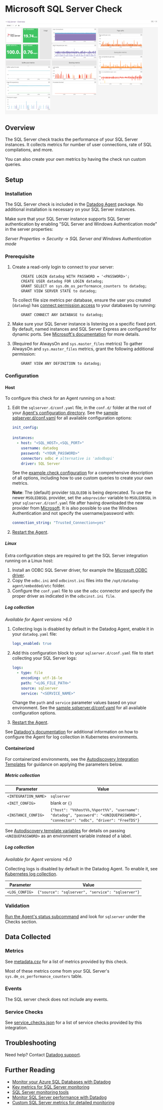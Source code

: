 # Microsoft SQL Server Check

![SQL server Graph][1]

## Overview

The SQL Server check tracks the performance of your SQL Server instances. It collects metrics for number of user connections, rate of SQL compilations, and more.

You can also create your own metrics by having the check run custom queries.

## Setup

### Installation

The SQL Server check is included in the [Datadog Agent][2] package. No additional installation is necessary on your SQL Server instances.

Make sure that your SQL Server instance supports SQL Server authentication by enabling "SQL Server and Windows Authentication mode" in the server properties:

_Server Properties_ -> _Security_ -> _SQL Server and Windows Authentication mode_

### Prerequisite

1. Create a read-only login to connect to your server:

    ```text
        CREATE LOGIN datadog WITH PASSWORD = '<PASSWORD>';
        CREATE USER datadog FOR LOGIN datadog;
        GRANT SELECT on sys.dm_os_performance_counters to datadog;
        GRANT VIEW SERVER STATE to datadog;
    ```
   
   To collect file size metrics per database, ensure the user you created (`datadog`) has [connect permission access][3] to your databases by running:
   
   ```text
       GRANT CONNECT ANY DATABASE to datadog; 
   ```

2. Make sure your SQL Server instance is listening on a specific fixed port. By default, named instances and SQL Server Express are configured for dynamic ports. See [Microsoft's documentation][4] for more details.

3. (Required for AlwaysOn and `sys.master_files` metrics) To gather AlwaysOn and `sys.master_files` metrics, grant the following additional permission:

    ```text
        GRANT VIEW ANY DEFINITION to datadog;
    ```

### Configuration

<!-- xxx tabs xxx -->
<!-- xxx tab "Host" xxx -->

#### Host

To configure this check for an Agent running on a host:

1. Edit the `sqlserver.d/conf.yaml` file, in the `conf.d/` folder at the root of your [Agent's configuration directory][5]. See the [sample sqlserver.d/conf.yaml][6] for all available configuration options:

   ```yaml
   init_config:

   instances:
     - host: "<SQL_HOST>,<SQL_PORT>"
       username: datadog
       password: "<YOUR_PASSWORD>"
       connector: odbc # alternative is 'adodbapi'
       driver: SQL Server
   ```

    See the [example check configuration][6] for a comprehensive description of all options, including how to use custom queries to create your own metrics.

    **Note**: The (default) provider `SQLOLEDB` is being deprecated. To use the newer `MSOLEDBSQL` provider, set the `adoprovider` variable to `MSOLEDBSQL` in your `sqlserver.d/conf.yaml` file after having downloaded the new provider from [Microsoft][7]. It is also possible to use the Windows Authentication and not specify the username/password with:

      ```yaml
      connection_string: "Trusted_Connection=yes"
      ```

2. [Restart the Agent][8].

##### Linux

Extra configuration steps are required to get the SQL Server integration running on a Linux host:

1. Install an ODBC SQL Server driver, for example the [Microsoft ODBC driver][9].
2. Copy the `odbc.ini` and `odbcinst.ini` files into the `/opt/datadog-agent/embedded/etc` folder.
3. Configure the `conf.yaml` file to use the `odbc` connector and specify the proper driver as indicated in the `odbcinst.ini file`.

##### Log collection

<!-- partial
{{< site-region region="us3" >}}
**Log collection is not supported for the Datadog {{< region-param key="dd_site_name" >}} site**.
{{< /site-region >}}
partial -->

_Available for Agent versions >6.0_

1. Collecting logs is disabled by default in the Datadog Agent, enable it in your `datadog.yaml` file:

    ```yaml
    logs_enabled: true
    ```

2. Add this configuration block to your `sqlserver.d/conf.yaml` file to start collecting your SQL Server logs:

    ```yaml
    logs:
      - type: file
        encoding: utf-16-le
        path: "<LOG_FILE_PATH>"
        source: sqlserver
        service: "<SERVICE_NAME>"
    ```

    Change the `path` and `service` parameter values based on your environment. See the [sample sqlserver.d/conf.yaml][6] for all available configuration options.

3. [Restart the Agent][8].

See [Datadog's documentation][10] for additional information on how to configure the Agent for log collection in Kubernetes environments.


<!-- xxz tab xxx -->
<!-- xxx tab "Containerized" xxx -->

#### Containerized

For containerized environments, see the [Autodiscovery Integration Templates][11] for guidance on applying the parameters below.

##### Metric collection

| Parameter            | Value                                                                                                                            |
| -------------------- | -------------------------------------------------------------------------------------------------------------------------------- |
| `<INTEGRATION_NAME>` | `sqlserver`                                                                                                                      |
| `<INIT_CONFIG>`      | blank or `{}`                                                                                                                    |
| `<INSTANCE_CONFIG>`  | `{"host": "%%host%%,%%port%%", "username": "datadog", "password": "<UNIQUEPASSWORD>", "connector": "odbc", "driver": "FreeTDS"}` |

See [Autodiscovery template variables][12] for details on passing `<UNIQUEPASSWORD>` as an environment variable instead of a label.

##### Log collection

<!-- partial
{{< site-region region="us3" >}}
**Log collection is not supported for the Datadog {{< region-param key="dd_site_name" >}} site**.
{{< /site-region >}}
partial -->

_Available for Agent versions >6.0_

Collecting logs is disabled by default in the Datadog Agent. To enable it, see [Kubernetes log collection][10].

| Parameter      | Value                                             |
| -------------- | ------------------------------------------------- |
| `<LOG_CONFIG>` | `{"source": "sqlserver", "service": "sqlserver"}` |

<!-- xxz tab xxx -->
<!-- xxz tabs xxx -->

### Validation

[Run the Agent's status subcommand][13] and look for `sqlserver` under the Checks section.

## Data Collected

### Metrics

See [metadata.csv][14] for a list of metrics provided by this check.

Most of these metrics come from your SQL Server's `sys.dm_os_performance_counters` table.

### Events

The SQL server check does not include any events.

### Service Checks

See [service_checks.json][15] for a list of service checks provided by this integration.

## Troubleshooting

Need help? Contact [Datadog support][16].

## Further Reading

- [Monitor your Azure SQL Databases with Datadog][17]
- [Key metrics for SQL Server monitoring][18]
- [SQL Server monitoring tools][19]
- [Monitor SQL Server performance with Datadog][20]
- [Custom SQL Server metrics for detailed monitoring][21]

[1]: https://raw.githubusercontent.com/DataDog/integrations-core/master/sqlserver/images/sqlserver_dashboard.png
[2]: https://app.datadoghq.com/account/settings#agent
[3]: https://docs.microsoft.com/en-us/sql/t-sql/statements/grant-server-permissions-transact-sql?view=sql-server-ver15
[4]: https://docs.microsoft.com/en-us/sql/tools/configuration-manager/tcp-ip-properties-ip-addresses-tab
[5]: https://docs.datadoghq.com/agent/guide/agent-configuration-files/#agent-configuration-directory
[6]: https://github.com/DataDog/integrations-core/blob/master/sqlserver/datadog_checks/sqlserver/data/conf.yaml.example
[7]: https://docs.microsoft.com/en-us/sql/connect/oledb/oledb-driver-for-sql-server?view=sql-server-2017
[8]: https://docs.datadoghq.com/agent/guide/agent-commands/#start-stop-and-restart-the-agent
[9]: https://docs.microsoft.com/en-us/sql/connect/odbc/linux-mac/installing-the-microsoft-odbc-driver-for-sql-server?view=sql-server-2017
[10]: https://docs.datadoghq.com/agent/kubernetes/log/
[11]: https://docs.datadoghq.com/agent/kubernetes/integrations/
[12]: https://docs.datadoghq.com/agent/faq/template_variables/
[13]: https://docs.datadoghq.com/agent/guide/agent-commands/#agent-status-and-information
[14]: https://github.com/DataDog/integrations-core/blob/master/sqlserver/metadata.csv
[15]: https://github.com/DataDog/integrations-core/blob/master/sqlserver/assets/service_checks.json
[16]: https://docs.datadoghq.com/help/
[17]: https://www.datadoghq.com/blog/monitor-azure-sql-databases-datadog
[18]: https://www.datadoghq.com/blog/sql-server-monitoring
[19]: https://www.datadoghq.com/blog/sql-server-monitoring-tools
[20]: https://www.datadoghq.com/blog/sql-server-performance
[21]: https://www.datadoghq.com/blog/sql-server-metrics
